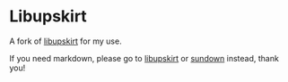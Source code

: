 Libupskirt
==========

A fork of [libupskirt](http://fossil.instinctive.eu/libupskirt/home) for my use. 

If you need markdown, please go to [libupskirt](http://fossil.instinctive.eu/libupskirt/home) or [sundown](https://github.com/tanoku/sundown) instead, thank you!
